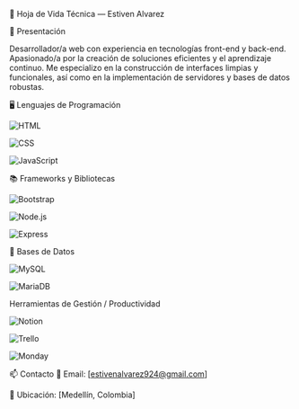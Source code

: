 🧾 Hoja de Vida Técnica — Estiven Alvarez

👤 Presentación

Desarrollador/a web con experiencia en tecnologías front-end y back-end. Apasionado/a por la creación de soluciones eficientes y el aprendizaje continuo. Me especializo en la construcción de interfaces limpias y funcionales, así como en la implementación de servidores y bases de datos robustas.

🖥️ Lenguajes de Programación

![HTML](https://img.shields.io/badge/HTML5-E34F26?style=flat&logo=html5&logoColor=white)

![CSS](https://img.shields.io/badge/CSS3-1572B6?style=flat&logo=css3&logoColor=white)

![JavaScript](https://img.shields.io/badge/JavaScript-F7DF1E?style=flat&logo=javascript&logoColor=black)

📚 Frameworks y Bibliotecas

![Bootstrap](https://img.shields.io/badge/Bootstrap-7952B3?style=flat&logo=bootstrap&logoColor=white)

![Node.js](https://img.shields.io/badge/Node.js-339933?style=flat&logo=node.js&logoColor=white)

![Express](https://img.shields.io/badge/Express.js-000000?style=flat&logo=express&logoColor=white)

💾 Bases de Datos

![MySQL](https://img.shields.io/badge/MySQL-4479A1?style=flat&logo=mysql&logoColor=white)

![MariaDB](https://img.shields.io/badge/MariaDB-003545?style=flat&logo=mariadb&logoColor=white)

Herramientas de Gestión / Productividad

![Notion](https://img.shields.io/badge/Notion-000000?style=flat&logo=notion&logoColor=white)

![Trello](https://img.shields.io/badge/Trello-0052CC?style=flat&logo=trello&logoColor=white)

![Monday](https://img.shields.io/badge/Monday.com-000?style=flat&logo=monday.com&logoColor=white)

📫 Contacto
📧 Email: [estivenalvarez924@gmail.com]

📍 Ubicación: [Medellín, Colombia]
